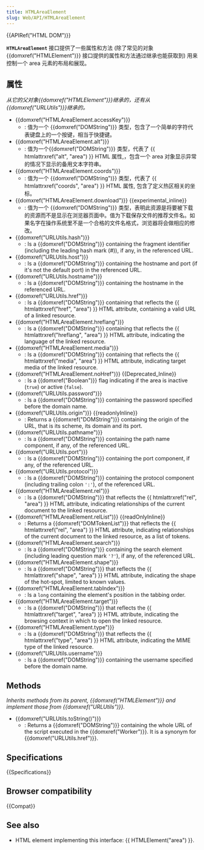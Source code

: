 ```yaml
---
title: HTMLAreaElement
slug: Web/API/HTMLAreaElement
---
```


{{APIRef("HTML DOM")}}

**`HTMLAreaElement`** 接口提供了一些属性和方法 (除了常见的对象{{domxref("HTMLElement")}} 接口提供的属性和方法通过继承也能获取到) 用来控制一个 area 元素的布局和展现。

## 属性

_从它的父对象{{domxref("HTMLElement")}}继承的，还有从{{domxref("URLUtils")}}继承的。_

- {{domxref("HTMLAreaElement.accessKey")}}
  - : 值为一个 {{domxref("DOMString")}} 类型，包含了一个简单的字符代表键盘上的一个按键，相当于快捷键。
- {{domxref("HTMLAreaElement.alt")}}
  - : 值为一个{{domxref("DOMString")}} 类型，代表了 {{ htmlattrxref("alt", "area") }} HTML 属性,，包含一个 area 对象显示异常的情况下显示的备用文本字符串。
- {{domxref("HTMLAreaElement.coords")}}
  - : 值为一个 {{domxref("DOMString")}} 类型，代表了 {{ htmlattrxref("coords", "area") }} HTML 属性, 包含了定义热区相关的坐标。
- {{domxref("HTMLAreaElement.download")}} {{experimental_inline}}
  - : 值为一个 {{domxref("DOMString")}} 类型，表明此资源是将要被下载的资源而不是显示在浏览器页面中。值为下载保存文件的推荐文件名。如果名字在操作系统里不是一个合格的文件名格式，浏览器将会做相应的修改。
- {{domxref("URLUtils.hash")}}
  - : Is a {{domxref("DOMString")}} containing the fragment identifier (including the leading hash mark (#)), if any, in the referenced URL.
- {{domxref("URLUtils.host")}}
  - : Is a {{domxref("DOMString")}} containing the hostname and port (if it's not the default port) in the referenced URL.
- {{domxref("URLUtils.hostname")}}
  - : Is a {{domxref("DOMString")}} containing the hostname in the referenced URL.
- {{domxref("URLUtils.href")}}
  - : Is a {{domxref("DOMString")}} containing that reflects the {{ htmlattrxref("href", "area") }} HTML attribute, containing a valid URL of a linked resource.
- {{domxref("HTMLAreaElement.hreflang")}}
  - : Is a {{domxref("DOMString")}} containing that reflects the {{ htmlattrxref("hreflang", "area") }} HTML attribute, indicating the language of the linked resource.
- {{domxref("HTMLAreaElement.media")}}
  - : Is a {{domxref("DOMString")}} containing that reflects the {{ htmlattrxref("media", "area") }} HTML attribute, indicating target media of the linked resource.
- {{domxref("HTMLAreaElement.noHref")}} {{Deprecated_Inline}}
  - : Is a {{domxref("Boolean")}} flag indicating if the area is inactive (`true`) or active (`false`).
- {{domxref("URLUtils.password")}}
  - : Is a {{domxref("DOMString")}} containing the password specified before the domain name.
- {{domxref("URLUtils.origin")}} {{readonlyInline}}
  - : Returns a {{domxref("DOMString")}} containing the origin of the URL, that is its scheme, its domain and its port.
- {{domxref("URLUtils.pathname")}}
  - : Is a {{domxref("DOMString")}} containing the path name component, if any, of the referenced URL.
- {{domxref("URLUtils.port")}}
  - : Is a {{domxref("DOMString")}} containing the port component, if any, of the referenced URL.
- {{domxref("URLUtils.protocol")}}
  - : Is a {{domxref("DOMString")}} containing the protocol component (including trailing colon `':'`), of the referenced URL.
- {{domxref("HTMLAreaElement.rel")}}
  - : Is a {{domxref("DOMString")}} that reflects the {{ htmlattrxref("rel", "area") }} HTML attribute, indicating relationships of the current document to the linked resource.
- {{domxref("HTMLAreaElement.relList")}} {{readOnlyInline}}
  - : Returns a {{domxref("DOMTokenList")}} that reflects the {{ htmlattrxref("rel", "area") }} HTML attribute, indicating relationships of the current document to the linked resource, as a list of tokens.
- {{domxref("HTMLAreaElement.search")}}
  - : Is a {{domxref("DOMString")}} containing the search element (including leading question mark `'?'`), if any, of the referenced URL.
- {{domxref("HTMLAreaElement.shape")}}
  - : Is a {{domxref("DOMString")}} that reflects the {{ htmlattrxref("shape", "area") }} HTML attribute, indicating the shape of the hot-spot, limited to known values.
- {{domxref("HTMLAreaElement.tabIndex")}}
  - : Is a `long` containing the element's position in the tabbing order.
- {{domxref("HTMLAreaElement.target")}}
  - : Is a {{domxref("DOMString")}} that reflects the {{ htmlattrxref("target", "area") }} HTML attribute, indicating the browsing context in which to open the linked resource.
- {{domxref("HTMLAreaElement.type")}}
  - : Is a {{domxref("DOMString")}} that reflects the {{ htmlattrxref("type", "area") }} HTML attribute, indicating the MIME type of the linked resource.
- {{domxref("URLUtils.username")}}
  - : Is a {{domxref("DOMString")}} containing the username specified before the domain name.

## Methods

_Inherits methods from its parent, {{domxref("HTMLElement")}} and implement those from {{domxref("URLUtils")}}._

- {{domxref("URLUtils.toString()")}}
  - : Returns a {{domxref("DOMString")}} containing the whole URL of the script executed in the {{domxref("Worker")}}. It is a synonym for {{domxref("URLUtils.href")}}.

## Specifications

{{Specifications}}

## Browser compatibility

{{Compat}}

## See also

- HTML element implementing this interface: {{ HTMLElement("area") }}.
